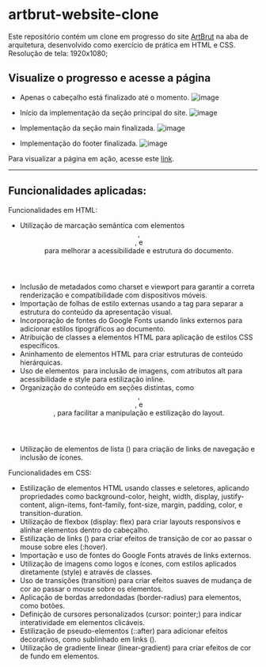 # artbrut-website-clone
Este repositório contém um clone em progresso do site [ArtBrut](https://www.artbrut.com.br/category/arquitetura/) na aba de arquitetura, desenvolvido como exercício de prática em HTML e CSS.
<br>Resolução de tela: 1920x1080;

## Visualize o progresso e acesse a página
- Apenas o cabeçalho está finalizado até o momento.
![image](https://github.com/samuel-almeida-dev/artbrut-website-clone/assets/130515347/93e06810-0d78-42dc-98ac-580120a87612)

- Início da implementação da seção principal do site.
  ![image](https://github.com/samuel-almeida-dev/artbrut-website-clone/assets/130515347/6db52d5a-5ced-4bec-bc76-5d21cf2ef4b3)

- Implementação da seção main finalizada.
  ![image](https://github.com/samuel-almeida-dev/artbrut-website-clone/assets/130515347/2f367cc8-6fa1-4466-a779-fd236c5097b3)

- Implementação do footer finalizada.
![image](https://github.com/samuel-almeida-dev/artbrut-website-clone/assets/130515347/8f2268a2-15d0-451f-8905-988e5d74ed86)

Para visualizar a página em ação, acesse este [link](https://samuel-almeida-dev.github.io/artbrut-website-clone/).

<hr>

<h2>Funcionalidades aplicadas:</h2>

Funcionalidades em HTML:
- Utilização de marcação semântica com elementos <header>, <main>, e <nav> para melhorar a acessibilidade e estrutura do documento.
- Inclusão de metadados como charset e viewport para garantir a correta renderização e compatibilidade com dispositivos móveis.
- Importação de folhas de estilo externas usando a tag <link> para separar a estrutura do conteúdo da apresentação visual.
- Incorporação de fontes do Google Fonts usando links externos para adicionar estilos tipográficos ao documento.
- Atribuição de classes a elementos HTML para aplicação de estilos CSS específicos.
- Aninhamento de elementos HTML para criar estruturas de conteúdo hierárquicas.
- Uso de elementos <img> para inclusão de imagens, com atributos alt para acessibilidade e style para estilização inline.
- Organização do conteúdo em seções distintas, como <header>, <main>, e <div>, para facilitar a manipulação e estilização do layout.
- Utilização de elementos de lista (<a>) para criação de links de navegação e inclusão de ícones.

Funcionalidades em CSS:
- Estilização de elementos HTML usando classes e seletores, aplicando propriedades como background-color, height, width, display, justify-content, align-items, font-family, font-size, margin, padding, color, e transition-duration.
- Utilização de flexbox (display: flex) para criar layouts responsivos e alinhar elementos dentro do cabeçalho.
- Estilização de links (<a>) para criar efeitos de transição de cor ao passar o mouse sobre eles (:hover).
- Importação e uso de fontes do Google Fonts através de links externos.
- Utilização de imagens como logos e ícones, com estilos aplicados diretamente (style) e através de classes.
- Uso de transições (transition) para criar efeitos suaves de mudança de cor ao passar o mouse sobre os elementos.
- Aplicação de bordas arredondadas (border-radius) para elementos, como botões.
- Definição de cursores personalizados (cursor: pointer;) para indicar interatividade em elementos clicáveis.
- Estilização de pseudo-elementos (::after) para adicionar efeitos decorativos, como sublinhado em links (<a>).
- Utilização de gradiente linear (linear-gradient) para criar efeitos de cor de fundo em elementos.
